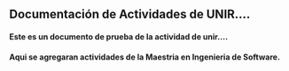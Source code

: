 ## Documentación de Actividades de UNIR....
#### Este es un documento de prueba de la actividad de unir....
#### Aqui se agregaran actividades de la Maestria en Ingenieria de Software.
